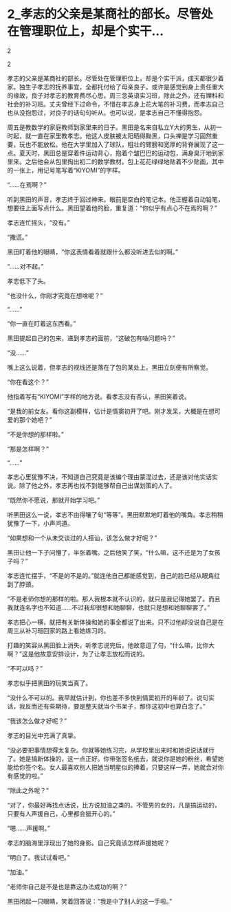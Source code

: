 # 2_孝志的父亲是某商社的部长。尽管处在管理职位上，却是个实干...

2

2

孝志的父亲是某商社的部长。尽管处在管理职位上，却是个实干派，成天都很少着家。独生子孝志的抚养事宜，全都托付给了母亲良子。或许是感觉到身上责任重大的缘故，良子对孝志的教育费尽心思。周三念英语实习班，除此之外，还有理科和社会的补习班。丈夫曾经下过命令，不惜在孝志身上花大笔的补习费，而孝志自己也从没抱怨过，对良子的话句句听从。也可以说，是孝志自己不懂得抱怨。

周五是教数学的家庭教师到家里来的日子。黑田是名来自私立Y大的男生，从初一时起，就一直在家里教孝志。他这人皮肤被太阳晒得黝黑，口头禅是学习固然重要，玩也不能放松。他在大学里加入了球队，粗壮的臂膀和宽厚的背脊展现了这一点。夏天时，黑田总是穿着件运动背心，抱着个皱巴巴的运动包，满身臭汗地到家里来。之后他会从包里掏出初二的数学教材。包上花花绿绿地贴着不少贴画，其中的一张上，用记号笔写着“KIYOMI”的字样。

“……在焉啊？”

听到黑田的声音，孝志终于回过神来，眼前是空白的笔记本。他正握着自动铅笔，想要往上面写点什么。黑田望着他的脸，重复道：“你似乎有点心不在焉的啊？”

孝志连忙摇头，“没有。”

“撒谎。”

黑田盯着他的眼睛，“你这表情看着就跟什么都没听进去似的啊。”

“……对不起。”

孝志低下了头。

“也没什么，你刚才究竟在想啥呢？”

“……”

“你一直在盯着这东西看。”

黑田提起自己的包来，递到孝志的面前，“这破包有啥问题吗？”

“没……”

嘴上这么说着，但孝志的视线还是落在了包的某处上。黑田立刻便有所察觉。

“你在看这个？”

他指着写有“KIYOMI”字样的地方说。看孝志没有否认，黑田笑着说。

“是我的前女友。看你这副模样，估计是情窦初开了吧。刚才发呆，大概是在想可爱的那个她吧？”

“不是你想的那样啦。”

“那是怎样啊？”

“……”

孝志心里犹豫不决，不知道自己究竟是该编个理由蒙混过去，还是该对他实话实说。除了他之外，孝志再也找不到能够帮自己出谋划策的人了。

“既然你不愿说，那就开始学习吧。”

听黑田这么一说，孝志不由得嚷了句“等等”。黑田默默地盯着他的嘴角。孝志稍稍犹豫了一下，小声问道。

“如果想和一个从未交谈过的人搭讪，该怎么做才好呢？”

黑田让他一下子问懵了，半张着嘴。之后他笑了笑，“什么嘛，这不还是为了女孩子吗？”

孝志连忙摆手，“不是的不是的。”就连他自己都能感觉到，自己的脸已经从眼角红到了脖颈。

“不是老师你想的那样的啦。那人我根本就不认识的，就只是我记得她罢了。而且我就连名字也不知道……不过我却很想和她聊聊，也就只是想和她聊聊罢了。”

孝志把心一横，就把有关新体操和她的事全都说了出来。只不过他却没说自己是在周三从补习班回家的路上看她练习的。

打趣的笑容从黑田脸上消失，听孝志说完后，他故意逗了句，“什么嘛，比你大啊？”这是他故意安排设计，为了让孝志放松而说的。

“不可以吗？”

孝志似乎把黑田的玩笑当真了。

“没什么不可以的。我早就估计到，你也差不多快到情窦初开的年龄了。说句实话，我反而还有些期待，要是整天就当个书呆子，那你这初中也算白念了。”

“我该怎么做才好呢？”

孝志的目光中充满了真挚。

“没必要把事情想得太复杂。你就等她练习完，从学校里出来时和她说说话就行了。她是搞新体操的，这一点正好。你带张签名纸去，就说你是她的粉丝，希望她能给你签个名。女人最喜欢别人把她当明星似的捧着，只要这样一弄，她就会对你有感觉的啦。”

“除此之外呢？”

“对了，你最好再找点话说，比方说加油之类的。不管男的女的，凡是搞运动的，只要有人声援自己，心里都会挺开心的。”

“嗯……声援啊。”

孝志的脑海里浮现出了她的身影。自己究竟该怎样声援她呢？

“明白了。我试试看吧。”

“加油。”

“老师你自己是不是也是靠这办法成功的啊？”

黑田闭起一只眼睛，笑着回答说：“我是中了别人的这一手啦。”
